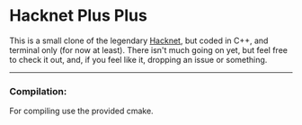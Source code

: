 # Hacknet Plus Plus

This is a small clone of the legendary [Hacknet](http://hacknet-os.com/), but coded in C++, and terminal only (for now at least).
There isn't much going on yet, but feel free to check it out, and, if you feel like it, dropping an issue or something.

______

### Compilation: 

For compiling use the provided cmake.
